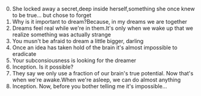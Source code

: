 0. She locked away a secret,deep inside herself,something she once knew to be true... but chose to forget
1. Why is it important to dream?Because, in my dreams we are together
2. Dreams feel real while we're in them.It's only when we wake up that we realize something was actually strange
3. You musn't be afraid to dream a little bigger, darling
4. Once an idea has taken hold of the brain it's almost impossible to eradicate
5. Your subconsiousness is looking for the dreamer
6. Inception. Is it possible?
7. They say we only use a fraction of our brain's true potential. Now that's when we're awake.When we're asleep, we can do almost anything
8. Inception. Now, before you bother telling me it's impossible...
